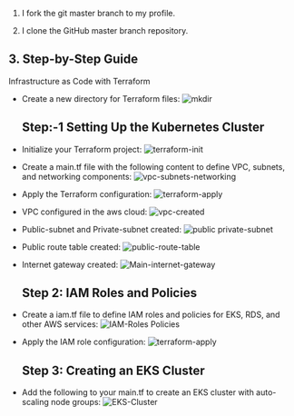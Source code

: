 1. I fork the git master branch to my profile.

2. I clone the GitHub master branch repository.

## 3. Step-by-Step Guide
   Infrastructure as Code with Terraform
 
* Create a new directory for Terraform files:
  ![mkdir](https://github.com/user-attachments/assets/62f74f05-f194-4509-8960-abc880abef63) 
   ## Step:-1 Setting Up the Kubernetes Cluster
* Initialize your Terraform project:
  ![terraform-init](https://github.com/user-attachments/assets/f153d101-a59a-4981-811b-8b552a61b887)

* Create a main.tf file with the following content to define VPC, subnets, and networking components:
  ![vpc-subnets-networking](https://github.com/user-attachments/assets/9c0592bb-f85a-425c-a36c-f85b523db33f)
* Apply the Terraform configuration:
  ![terraform-apply](https://github.com/user-attachments/assets/c2e930ec-09c6-4570-a5e9-cac608af7019)

* VPC configured in the aws cloud:
  ![vpc-created](https://github.com/user-attachments/assets/7d764783-f388-4a42-9add-1e47db9c508d)
* Public-subnet and Private-subnet created:
  ![public private-subnet](https://github.com/user-attachments/assets/b1639eac-2e73-4002-9a02-d7b715f7a85a)
* Public route table created:
 ![public-route-table](https://github.com/user-attachments/assets/49bdb711-eceb-46db-969c-5ff0e4560117)
* Internet gateway created:
  ![Main-internet-gateway](https://github.com/user-attachments/assets/89e1763f-8b83-4ba1-af51-b4b612c0d769)
   ## Step 2: IAM Roles and Policies
* Create a iam.tf file to define IAM roles and policies for EKS, RDS, and other AWS services:
  ![IAM-Roles Policies](https://github.com/user-attachments/assets/1a6c5de0-40bc-4837-ad4c-726894676da2)
* Apply the IAM role configuration:
  ![terraform-apply](https://github.com/user-attachments/assets/85f2f7a0-1561-4370-8706-dd2edb374d5d)

   ## Step 3: Creating an EKS Cluster
* Add the following to your main.tf to create an EKS cluster with auto-scaling node groups:
![EKS-Cluster](https://github.com/user-attachments/assets/dff33922-6b36-4191-82c9-e50a1f5685ac)





  
  



